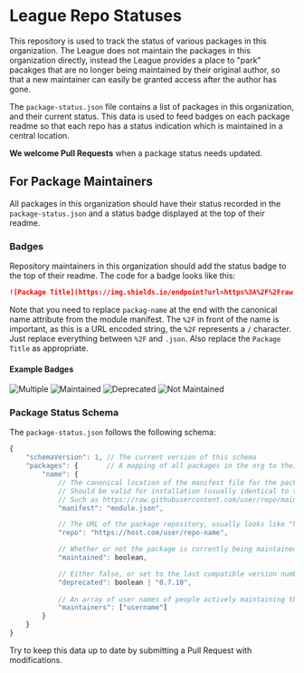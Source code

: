 # League Repo Statuses
This repository is used to track the status of various packages in this organization. The League does not maintain the packages in this organization directly, instead the League provides a place to "park" pacakges that are no longer being maintained by their original author, so that a new maintainer can easily be granted access after the author has gone.

The `package-status.json` file contains a list of packages in this organization, and their current status. This data is used to feed badges on each package readme so that each repo has a status indication which is maintained in a central location.

**We welcome Pull Requests** when a package status needs updated.

## For Package Maintainers
All packages in this organization should have their status recorded in the `package-status.json` and a status badge displayed at the top of their readme.

### Badges
Repository maintainers in this organization should add the status badge to the top of their readme. The code for a badge looks like this:

```md
![Package Title](https://img.shields.io/endpoint?url=https%3A%2F%2Fraw.githubusercontent.com%2FLeague-of-Foundry-Developers%2Fleague-repo-status%2Fshields-endpoint%2Fpackage-name.json)
```

Note that you need to replace `packag-name` at the end with the canonical name attribute from the module manifest. The `%2F` in front of the name is important, as this is a URL encoded string, the `%2F` represents a `/` character. Just replace everything between `%2F` and `.json`. Also replace the `Package Title` as appropriate.

#### Example Badges
![Multiple](https://img.shields.io/endpoint?url=https%3A%2F%2Fraw.githubusercontent.com%2FLeague-of-Foundry-Developers%2Fleague-repo-status%2Fshields-endpoint%2Fexample-maintained-multiple.json)
![Maintained](https://img.shields.io/endpoint?url=https%3A%2F%2Fraw.githubusercontent.com%2FLeague-of-Foundry-Developers%2Fleague-repo-status%2Fshields-endpoint%2Fexample-maintained.json)
![Deprecated](https://img.shields.io/endpoint?url=https%3A%2F%2Fraw.githubusercontent.com%2FLeague-of-Foundry-Developers%2Fleague-repo-status%2Fshields-endpoint%2Fexample-not-maintained.json)
![Not Maintained](https://img.shields.io/endpoint?url=https%3A%2F%2Fraw.githubusercontent.com%2FLeague-of-Foundry-Developers%2Fleague-repo-status%2Fshields-endpoint%2Fexample-deprecated.json)

### Package Status Schema
The `package-status.json` follows the following schema:

```js
{
    "schemaVersion": 1, // The current version of this schema
    "packages": {       // A mapping of all packages in the org to their canonical name (from their manifest)
        "name": {
            // The canonical location of the manifest file for the package
            // Should be valid for installation (usually identical to the `manifest` field in your manifest)
            // Such as https://raw.githubusercontent.com/user/repo/main/manifest.json
            "manifest": "module.json",

            // The URL of the package repository, usually looks like "https://github.com/username/repo-name"
            "repo": "https://host.com/user/repo-name",

            // Whether or not the package is currently being maintained
            "maintained": boolean,

            // Either false, or set to the last compatible version number if the package should no longer be maintained due to being too outdated/unneeded                  
            "deprecated": boolean | "0.7.10",
            
            // An array of user names of people actively maintaining the project.             
            "maintainers": ["username"]
        }
    }
}
```

Try to keep this data up to date by submitting a Pull Request with modifications.
